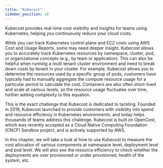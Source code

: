 ```yaml
---
title: "Kubecost"
sidebar_position: 10
---
```


Kubecost provides real-time cost visibility and insights for teams using Kubernetes, helping you continuously reduce your cloud costs.

While you can track Kubernetes control plane and EC2 costs using AWS Cost and Usage Reports, some may need deeper insight. Kubecost allows you to accurately track Kubernetes resources by namespace, cluster, pod, or organizational concepts (e.g., by team or application). This can also be helpful when running a multi tenant cluster environment and need to break down costs by tenant in your cluster. For example, Kubecost allows you to determine the resources used by a specific group of pods, customers have typically had to manually aggregate the compute resource usage for a particular period to calculate the cost. Containers are also often short-lived and scale at various levels, so the resource usage fluctuates over time, further adding complexity to this equation.

This is the exact challenge that Kubecost is dedicated to tackling. Founded in 2019, Kubecost launched to provide customers with visibility into spend and resource efficiency in Kubernetes environments, and today helps thousands of teams address this challenge. Kubecost is built on OpenCost, which was recently accepted as a Cloud Native Computing Foundation (CNCF) Sandbox project, and is actively supported by AWS.

In this chapter, we will take a look at how to use Kubecost to measure the cost allocation of various components at namespace level, deployment level and pod level. We will also see the resource efficiency to check whether the deployments are over provisioned or under provisioned, health of the system, etc.
